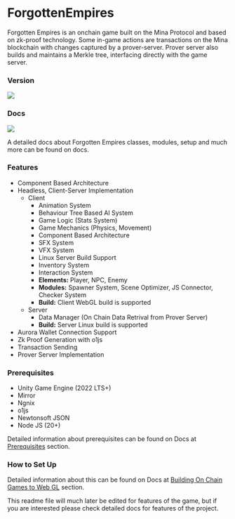 # ForgottenEmpires

Forgotten Empires is an onchain game built on the Mina Protocol and based on zk-proof technology. Some in-game actions are transactions on the Mina blockchain with changes captured by a prover-server. Prover server also builds and maintains a Merkle tree, interfacing directly with the game server.

### Version

[<img src="https://img.shields.io/badge/Version-Alpha 0.3-green">](./StarkSharp/StarkSharp.Docs/Platforms/DotNet/Setup.md)

### Docs

[<img src="https://img.shields.io/badge/Docs-Gitbook-green">](./StarkSharp/StarkSharp.Docs/Platforms/DotNet/Setup.md)

A detailed docs about Forgotten Empires classes, modules, setup and much more can be found on docs.

### Features

- Component Based Architecture
- Headless, Client-Server Implementation
  - Client
    - Animation System
    - Behaviour Tree Based AI System
    - Game Logic (Stats System)
    - Game Mechanics (Physics, Movement)
    - Component Based Architecture
    - SFX System
    - VFX System
    - Linux Server Build Support
    - Inventory System
    - Interaction System
    - **Elements:** Player, NPC, Enemy
    - **Modules:** Spawner System, Scene Optimizer, JS Connector, Checker System
    - **Build:** Client WebGL build is supported
  - Server
    - Data Manager (On Chain Data Retrival from Prover Server)
    - **Build:** Server Linux build is supported
- Aurora Wallet Connection Support
- Zk Proof Generation with o1js
- Transaction Sending
- Prover Server Implementation

### Prerequisites

- Unity Game Engine (2022 LTS+)
- Mirror
- Ngnix
- o1js
- Newtonsoft JSON
- Node JS (20+)

Detailed information about prerequisites can be found on Docs at [Prerequisites](https://forgottenempires.gitbook.io/forgotten-empires/prerequisites) section.

### How to Set Up

Detailed information about this can be found on Docs at [Building On Chain Games to Web GL](https://forgottenempires.gitbook.io/forgotten-empires/building-on-chain-games-to-webgl) section.

This readme file will much later be edited for features of the game, but if you are interested please check detailed docs for features of the project.
